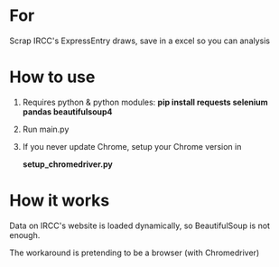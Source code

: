 # For

Scrap IRCC's ExpressEntry draws, save in a excel so you can analysis


# How to use
1. Requires python & python modules: **pip install requests selenium pandas beautifulsoup4**

2. Run main.py
   
3. If you never update Chrome, setup your Chrome version in

    **setup_chromedriver.py**
   
   
# How it works
Data on IRCC's website is loaded dynamically, so BeautifulSoup is not enough.

The workaround is pretending to be a browser (with Chromedriver)

